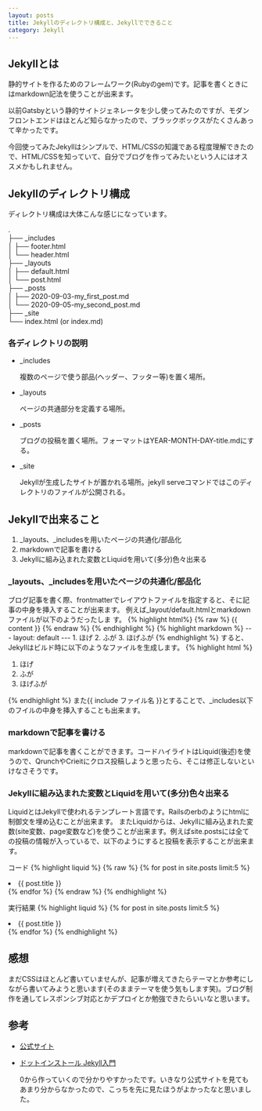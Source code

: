 ```yaml
---
layout: posts
title: Jekyllのディレクトリ構成と、Jekyllでできること
category: Jekyll
---
```


## Jekyllとは

静的サイトを作るためのフレームワーク(Rubyのgem)です。記事を書くときにはmarkdown記法を使うことが出来ます。

以前Gatsbyという静的サイトジェネレータを少し使ってみたのですが、モダンフロントエンドはほとんど知らなかったので、ブラックボックスがたくさんあって辛かったです。

今回使ってみたJekyllはシンプルで、HTML/CSSの知識である程度理解できたので、HTML/CSSを知っていて、自分でブログを作ってみたいという人にはオススメかもしれません。

## Jekyllのディレクトリ構成

ディレクトリ構成は大体こんな感じになっています。

.  
├── _includes  
│   ├── footer.html  
│   └── header.html  
├── _layouts  
│   ├── default.html  
│   └── post.html  
├── _posts  
│   ├── 2020-09-03-my_first_post.md  
│   └── 2020-09-05-my_second_post.md  
├── _site  
└── index.html (or index.md)  


### 各ディレクトリの説明

* _includes

  複数のページで使う部品(ヘッダー、フッター等)を置く場所。

* _layouts

  ページの共通部分を定義する場所。

* _posts

  ブログの投稿を置く場所。フォーマットはYEAR-MONTH-DAY-title.mdにする。

* _site

  Jekyllが生成したサイトが置かれる場所。jekyll serveコマンドではこのディレクトリのファイルが公開される。

## Jekyllで出来ること

1. \_layouts、\_includesを用いたページの共通化/部品化
1. markdownで記事を書ける
1. Jekyllに組み込まれた変数とLiquidを用いて(多分)色々出来る

<!-- dummy comment line for breaking list -->

### \_layouts、\_includesを用いたページの共通化/部品化
  ブログ記事を書く際、frontmatterでレイアウトファイルを指定すると、そに記事の中身を挿入することが出来ます。
  例えば\_layout/default.htmlとmarkdownファイルが以下のようだったしま す。
  {% highlight html%}
  {% raw %}
    <!DOCTYPE html>
    <html lang="ja">
    <head>
      <meta charset="UTF-8">
      <meta name="viewport" content="width=device-width, initial-scale=1.0">
      <title>Jekyll Blog</title>
    </head>
    <body>
      {{ content }}
    </body>
    </html>
  {% endraw %}
  {% endhighlight %}
  {% highlight markdown %}
    ---
    layout: default
    ---
    1. ほげ
    2. ふが
    3. ほげふが
  {% endhighlight %}
  すると、Jekyllはビルド時に以下のようなファイルを生成します。
  {% highlight html %}
    <!DOCTYPE html>
    <html lang="ja">
    <head>
      <meta charset="UTF-8">
      <meta name="viewport" content="width=device-width, initial-scale=1.0">
      <title>Jekyll Blog</title>
    </head>
    <body>
      <ol>
      <li>ほげ</li>
      <li>ふが</li>
      <li>ほげふが</li>
    </ol>
    </body>
    </html>
  {% endhighlight %}
  また\{\{ include ファイル名 \}\}とすることで、\_includes以下のフイルの中身を挿入することも出来ます。

### markdownで記事を書ける

markdownで記事を書くことができます。コードハイライトはLiquid(後述)を使うので、QrunchやCrieitにクロス投稿しようと思ったら、そこは修正しないといけなさそうです。



### Jekyllに組み込まれた変数とLiquidを用いて(多分)色々出来る

  LiquidとはJekyllで使われるテンプレート言語です。Railsのerbのようにhtmlに制御文を埋め込むことが出来ます。
  またLiquidからは、Jekyllに組み込まれた変数(site変数、page変数など)を使うことが出来ます。例えばsite.postsには全ての投稿の情報が入っているで、以下のようにすると投稿を表示することが出来ます。

  コード
  {% highlight liquid %}
    {% raw %}
    {% for post in site.posts limit:5 %}
      <li>{{ post.title }}</li>
    {% endfor %}
    {% endraw %}
  {% endhighlight %}

  実行結果
  {% highlight liquid %}
    {% for post in site.posts limit:5 %}
      <li>{{ post.title }}</li>
    {% endfor %}
  {% endhighlight %}

## 感想

まだCSSはほとんど書いていませんが、記事が増えてきたらテーマとか参考にしながら書いてみようと思います(そのままテーマを使う気もします笑)。ブログ制作を通してレスポンシブ対応とかデプロイとか勉強できたらいいなと思います。

## 参考

* [公式サイト](http://jekyllrb-ja.github.io/)

* [ドットインストール Jekyll入門](https://dotinstall.com/lessons/basic_jekyll)

  0から作っていくので分かりやすかったです。いきなり公式サイトを見てもあまり分からなかったので、こっちを先に見たほうがよかったなと思いました。